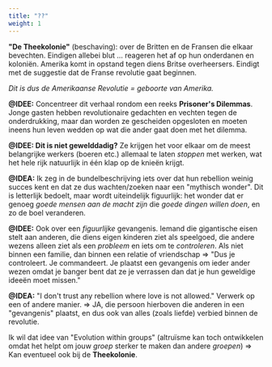 ```yaml
---
title: "??"
weight: 1
---
```


**"De Theekolonie"** (beschaving): over de Britten en de Fransen die elkaar bevechten. Eindigen allebei blut ... reageren het af op hun onderdanen en koloniën. Amerika komt in opstand tegen diens Britse overheersers. Eindigt met de suggestie dat de Franse revolutie gaat beginnen.

_Dit is dus de Amerikaanse Revolutie = geboorte van Amerika._

**@IDEE:** Concentreer dit verhaal rondom een reeks **Prisoner's Dilemmas**. Jonge gasten hebben revolutionaire gedachten en vechten tegen de onderdrukking, maar dan worden ze gescheiden opgesloten en moeten ineens hun leven wedden op wat die ander gaat doen met het dilemma.

**@IDEE: Dit is niet gewelddadig?** Ze krijgen het voor elkaar om de meest belangrijke werkers (boeren etc.) allemaal te laten _stoppen_ met werken, wat het hele rijk natuurlijk in één klap op de knieën krijgt.

**@IDEA:** Ik zeg in de bundelbeschrijving iets over dat hun rebellion weinig succes kent en dat ze dus wachten/zoeken naar een "mythisch wonder". Dit is letterlijk bedoelt, maar wordt uiteindelijk figuurlijk: het wonder dat er genoeg _goede mensen aan de macht zijn_ die _goede dingen willen doen_, en zo de boel veranderen.

**@IDEE:** Ook over een _figuurlijke_ gevangenis. Iemand die gigantische eisen stelt aan anderen, die diens eigen kinderen ziet als speelgoed, die andere wezens alleen ziet als een _probleem_ en iets om te _controleren_. Als niet binnen een familie, dan binnen een relatie of vriendschap => "Dus je controleert. Je commandeert. Je plaatst een gevangenis om ieder ander wezen omdat je banger bent dat ze je verrassen dan dat je hun geweldige ideeën moet missen."

**@IDEA:** "I don't trust any rebellion where love is not allowed." Verwerk op een of andere manier. => JA, die persoon hierboven die anderen in een "gevangenis" plaatst, en dus ook van alles (zoals liefde) verbied binnen de revolutie.


Ik wil dat idee van "Evolution within groups" (altruïsme kan toch ontwikkelen omdat het helpt om jouw _groep_ sterker te maken dan andere _groepen_) => Kan eventueel ook bij de **Theekolonie**.

